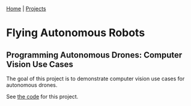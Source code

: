 [Home](../README.md) | [Projects](README.md)

# Flying Autonomous Robots

## Programming Autonomous Drones: Computer Vision Use Cases
The goal of this project is to demonstrate computer vision use cases for autonomous drones.

See [the code](https://github.com/ken-power/drone-programming-cv) for this project.

